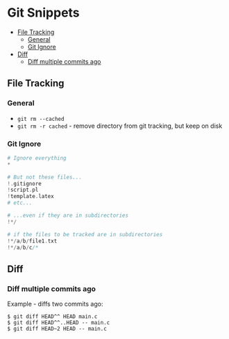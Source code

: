 # Git Snippets

<!-- MarkdownTOC -->

* [File Tracking](#file-tracking)
    * [General](#general)
    * [Git Ignore](#git-ignore)
* [Diff](#diff)
    * [Diff multiple commits ago](#diff-multiple-commits-ago)

<!-- /MarkdownTOC -->

<a id="file-tracking"></a>
## File Tracking

<a id="general"></a>
### General

* `git rm --cached`
* `git rm -r cached` - remove directory from git tracking, but keep on disk

<a id="git-ignore"></a>
### Git Ignore
```php
# Ignore everything
*

# But not these files...
!.gitignore
!script.pl
!template.latex
# etc...

# ...even if they are in subdirectories
!*/

# if the files to be tracked are in subdirectories
!*/a/b/file1.txt
!*/a/b/c/*
```

<a id="diff"></a>
## Diff

<a id="diff-multiple-commits-ago"></a>
### Diff multiple commits ago

Example - diffs two commits ago:
```git
$ git diff HEAD^^ HEAD main.c
$ git diff HEAD^^..HEAD -- main.c
$ git diff HEAD~2 HEAD -- main.c
```
